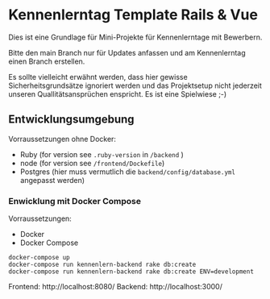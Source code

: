 # Kennenlerntag Template Rails & Vue

Dies ist eine Grundlage für Mini-Projekte für Kennenlerntage mit Bewerbern.

Bitte den main Branch nur für Updates anfassen und am Kennenlerntag einen Branch erstellen.

Es sollte vielleicht erwähnt werden, dass hier gewisse Sicherheitsgrundsätze ignoriert werden und das Projektsetup nicht jederzeit unseren Quallitätsansprüchen enspricht. Es ist eine Spielwiese ;-)

## Entwicklungsumgebung

Vorraussetzungen ohne Docker:
* Ruby (for version see `.ruby-version` in `/backend` )
* node  (for version see `/frontend/Dockefile`)
* Postgres (hier muss vermutlich die `backend/config/database.yml` angepasst werden)


### Enwicklung mit Docker Compose

Vorraussetzungen:
* Docker
* Docker Compose

```
docker-compose up
docker-compose run kennenlern-backend rake db:create
docker-compose run kennenlern-backend rake db:create ENV=development
```

Frontend: http://localhost:8080/
Backend: http://localhost:3000/